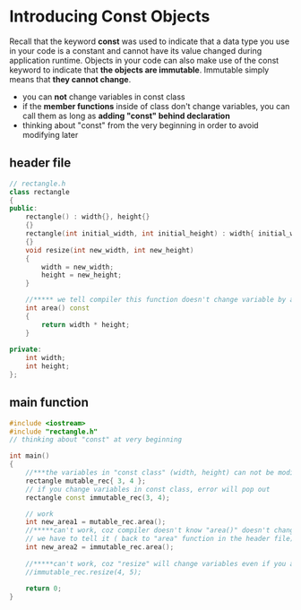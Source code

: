 # Introducing Const Objects
Recall that the keyword **const** was used to indicate that a data type you use in your code 
is a constant and cannot have its value changed during application runtime.  Objects in
your code can also make use of the const keyword to indicate that **the objects are immutable**.
Immutable simply means that **they cannot change**.
   + you can **not** change variables in const class 
   + if the **member functions** inside of class don't change variables, you can call them 
     as long as **adding "const" behind declaration**
   + thinking about "const" from the very beginning in order to avoid modifying later
## header file
```cpp
// rectangle.h
class rectangle
{
public:
	rectangle() : width{}, height{}
	{}
	rectangle(int initial_width, int initial_height) : width{ initial_width }, height{ initial_height }
	{}
	void resize(int new_width, int new_height)
	{
		width = new_width;
		height = new_height;
	}

	//***** we tell compiler this function doesn't change variable by adding const behind declaration*****
	int area() const
	{
		return width * height;
	}
  
private:
	int width;
	int height;
};
```
## main function
```cpp
#include <iostream>
#include "rectangle.h"
// thinking about "const" at very beginning 

int main()
{ 
	//***the variables in "const class" (width, height) can not be modify after declared***
	rectangle mutable_rec{ 3, 4 };
	// if you change variables in const class, error will pop out
	rectangle const immutable_rec(3, 4);

	// work
	int new_area1 = mutable_rec.area();
	//*****can't work, coz compiler doesn't know "area()" doesn't change variables(width, height)*****
	// we have to tell it ( back to "area" function in the header file)
	int new_area2 = immutable_rec.area();   
	
	//*****can't work, coz "resize" will change variables even if you add "const" behind "resize"*****
	//immutable_rec.resize(4, 5);
  
	return 0;
}
```
